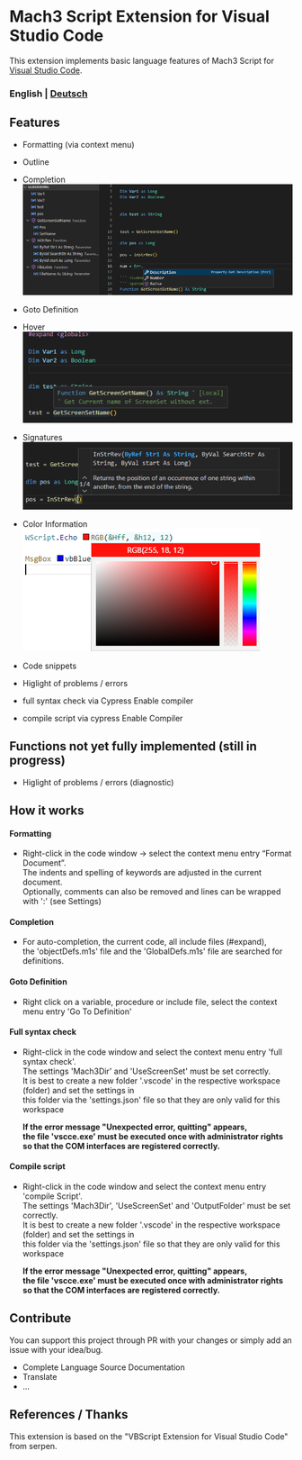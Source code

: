 # Mach3 Script Extension for Visual Studio Code
This extension implements basic language features of Mach3 Script for [Visual Studio Code](https://code.visualstudio.com/).

### English | [Deutsch](README.de.md)

## Features
- Formatting (via context menu)

- Outline
- Completion
![Outline](https://github.com/CalDymos/M1S-VSCode/raw/master/assets/docs/Completion-And-Outline.png)

- Goto Definition

- Hover 
![Hover](https://github.com/CalDymos/M1S-VSCode/raw/master/assets/docs/Hover.png)

- Signatures
![Signature](https://github.com/CalDymos/M1S-VSCode/raw/master/assets/docs/Signature.png)

- Color Information
![ColorProvider](https://github.com/CalDymos/M1S-VSCode/raw/master/assets/docs/ColorProvider.png)

- Code snippets

- Higlight of problems / errors

- full syntax check via Cypress Enable compiler
  
- compile script via cypress Enable Compiler

## Functions not yet fully implemented (still in progress)

- Higlight of problems / errors (diagnostic)

## How it works

#### Formatting
- Right-click in the code window -> select the context menu entry “Format Document”.<br>
  The indents and spelling of keywords are adjusted in the current document.<br>
  Optionally, comments can also be removed and lines can be wrapped with ':' (see Settings)

#### Completion
- For auto-completion, the current code, all include files (#expand),<br>
  the 'objectDefs.m1s' file and the 'GlobalDefs.m1s' file are searched for definitions.

#### Goto Definition
- Right click on a variable, procedure or include file, select the context menu entry 'Go To Definition'

#### Full syntax check
- Right-click in the code window and select the context menu entry 'full syntax check'.<br>
  The settings 'Mach3Dir' and 'UseScreenSet' must be set correctly.<br>
  It is best to create a new folder '.vscode' in the respective workspace (folder) and set the settings in<br>
  this folder via the 'settings.json' file so that they are only valid for this workspace

  **If the error message "Unexpected error, quitting" appears, <br>the file 'vscce.exe' must be executed once with administrator rights so that the COM interfaces are registered correctly.**

#### Compile script
- Right-click in the code window and select the context menu entry 'compile Script'.<br>
  The settings 'Mach3Dir', 'UseScreenSet' and 'OutputFolder' must be set correctly.<br>
  It is best to create a new folder '.vscode' in the respective workspace (folder) and set the settings in<br>
  this folder via the 'settings.json' file so that they are only valid for this workspace

  **If the error message "Unexpected error, quitting" appears, <br>the file 'vscce.exe' must be executed once with administrator rights so that the COM interfaces are registered correctly.**
  
## Contribute
You can support this project through PR with your changes or simply add an issue with your idea/bug.
- Complete Language Source Documentation
- Translate
- ...

## References / Thanks
This extension is based on the "VBScript Extension for Visual Studio Code" from serpen.
